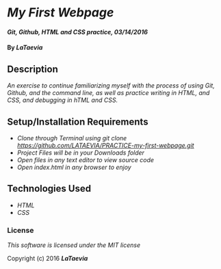 # _My First Webpage_

#### _Git, Github, HTML and CSS practice, 03/14/2016_

#### By _**LaTaevia**_

## Description

_An exercise to continue familiarizing myself with the process of using Git, Github, and the command line, as well as practice writing in HTML, and CSS, and debugging in hTML and CSS._

## Setup/Installation Requirements

* _Clone through Terminal using git clone https://github.com/LATAEVIA/PRACTICE-my-first-webpage.git_
* _Project Files will be in your Downloads folder_
* _Open files in any text editor to view source code_
* _Open index.html in any browser to enjoy_

## Technologies Used

* _HTML_
* _CSS_

### License

*This software is licensed under the MIT license*

Copyright (c) 2016 **_LaTaevia_**
